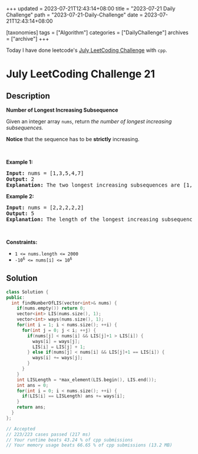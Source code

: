 +++
updated = 2023-07-21T12:43:14+08:00
title = "2023-07-21 Daily Challenge"
path = "2023-07-21-Daily-Challenge"
date = 2023-07-21T12:43:14+08:00

[taxonomies]
tags = ["Algorithm"]
categories = ["DailyChallenge"]
archives = ["archive"]
+++

Today I have done leetcode's [July LeetCoding Challenge](https://leetcode.com/problems/number-of-longest-increasing-subsequence/) with `cpp`.

<!-- more -->

# July LeetCoding Challenge 21

## Description

**Number of Longest Increasing Subsequence**

<p>Given an integer array&nbsp;<code>nums</code>, return <em>the number of longest increasing subsequences.</em></p>

<p><strong>Notice</strong> that the sequence has to be <strong>strictly</strong> increasing.</p>

<p>&nbsp;</p>
<p><strong class="example">Example 1:</strong></p>

<pre>
<strong>Input:</strong> nums = [1,3,5,4,7]
<strong>Output:</strong> 2
<strong>Explanation:</strong> The two longest increasing subsequences are [1, 3, 4, 7] and [1, 3, 5, 7].
</pre>

<p><strong class="example">Example 2:</strong></p>

<pre>
<strong>Input:</strong> nums = [2,2,2,2,2]
<strong>Output:</strong> 5
<strong>Explanation:</strong> The length of the longest increasing subsequence is 1, and there are 5 increasing subsequences of length 1, so output 5.
</pre>

<p>&nbsp;</p>
<p><strong>Constraints:</strong></p>

<ul>
	<li><code>1 &lt;= nums.length &lt;= 2000</code></li>
	<li><code>-10<sup>6</sup> &lt;= nums[i] &lt;= 10<sup>6</sup></code></li>
</ul>


## Solution

``` cpp
class Solution {
public:
  int findNumberOfLIS(vector<int>& nums) {
    if(nums.empty()) return 0;
    vector<int> LIS(nums.size(), 1);
    vector<int> ways(nums.size(), 1);
    for(int i = 1; i < nums.size(); ++i) {
      for(int j = 0; j < i; ++j) {
        if(nums[j] < nums[i] && LIS[j]+1 > LIS[i]) {
          ways[i] = ways[j];
          LIS[i] = LIS[j] + 1;
        } else if(nums[j] < nums[i] && LIS[j]+1 == LIS[i]) {
          ways[i] += ways[j];  
        } 
      }
    }
    int LISLength = *max_element(LIS.begin(), LIS.end());
    int ans = 0;
    for(int i = 0; i < nums.size(); ++i) {
      if(LIS[i] == LISLength) ans += ways[i];
    }
    return ans;
  }
};

// Accepted
// 223/223 cases passed (217 ms)
// Your runtime beats 43.24 % of cpp submissions
// Your memory usage beats 66.65 % of cpp submissions (13.2 MB)
```
